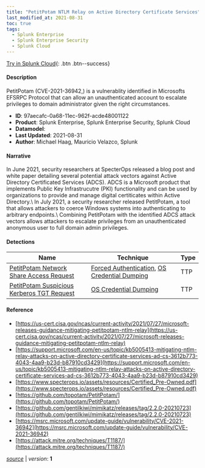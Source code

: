```yaml
---
title: "PetitPotam NTLM Relay on Active Directory Certificate Services"
last_modified_at: 2021-08-31
toc: true
tags:
  - Splunk Enterprise
  - Splunk Enterprise Security
  - Splunk Cloud
---
```


[Try in Splunk Cloud](#https://www.splunk.com/en_us/software/splunk-cloud-platform.html){: .btn .btn--success}

#### Description

PetitPotam (CVE-2021-36942,) is a vulnerablity identified in Microsofts EFSRPC Protocol that can allow an unauthenticated account to escalate privileges to domain administrator given the right circumstances.

- **ID**: 97aecafc-0a68-11ec-962f-acde48001122
- **Product**: Splunk Enterprise, Splunk Enterprise Security, Splunk Cloud
- **Datamodel**: 
- **Last Updated**: 2021-08-31
- **Author**: Michael Haag, Mauricio Velazco, Splunk

#### Narrative

In June 2021, security researchers at SpecterOps released a blog post and white paper detailing several potential attack vectors against Active Directory Certificated Services (ADCS). ADCS is a Microsoft product that implements Public Key Infrastrucutre (PKI) functionality and can be used by organizations to provide and manage digital certiticates within Active Directory.\ In July 2021, a security researcher released PetitPotam, a tool that allows attackers to coerce Windows systems into authenticating to arbitrary endpoints.\ Combining PetitPotam with the identified ADCS attack vectors allows attackers to escalate privileges from an unauthenticated anonymous user to full domain admin privileges.

#### Detections

| Name        | Technique   | Type         |
| ----------- | ----------- |--------------|
| [PetitPotam Network Share Access Request](/endpoint/petitpotam_network_share_access_request/) | [Forced Authentication](/tags/#forced-authentication), [OS Credential Dumping](/tags/#os-credential-dumping) | TTP |
| [PetitPotam Suspicious Kerberos TGT Request](/endpoint/petitpotam_suspicious_kerberos_tgt_request/) | [OS Credential Dumping](/tags/#os-credential-dumping) | TTP |

#### Reference

* [https://us-cert.cisa.gov/ncas/current-activity/2021/07/27/microsoft-releases-guidance-mitigating-petitpotam-ntlm-relay](https://us-cert.cisa.gov/ncas/current-activity/2021/07/27/microsoft-releases-guidance-mitigating-petitpotam-ntlm-relay)
* [https://support.microsoft.com/en-us/topic/kb5005413-mitigating-ntlm-relay-attacks-on-active-directory-certificate-services-ad-cs-3612b773-4043-4aa9-b23d-b87910cd3429](https://support.microsoft.com/en-us/topic/kb5005413-mitigating-ntlm-relay-attacks-on-active-directory-certificate-services-ad-cs-3612b773-4043-4aa9-b23d-b87910cd3429)
* [https://www.specterops.io/assets/resources/Certified_Pre-Owned.pdf](https://www.specterops.io/assets/resources/Certified_Pre-Owned.pdf)
* [https://github.com/topotam/PetitPotam/](https://github.com/topotam/PetitPotam/)
* [https://github.com/gentilkiwi/mimikatz/releases/tag/2.2.0-20210723](https://github.com/gentilkiwi/mimikatz/releases/tag/2.2.0-20210723)
* [https://msrc.microsoft.com/update-guide/vulnerability/CVE-2021-36942](https://msrc.microsoft.com/update-guide/vulnerability/CVE-2021-36942)
* [https://attack.mitre.org/techniques/T1187/](https://attack.mitre.org/techniques/T1187/)



[*source*](https://github.com/splunk/security_content/tree/develop/stories/petitpotam_ntlm_relay_on_active_directory_certificate_services.yml) \| *version*: **1**